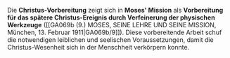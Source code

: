 
Die **Christus-Vorbereitung** zeigt sich in **Moses' Mission** als **Vorbereitung für das spätere Christus-Ereignis durch Verfeinerung der physischen Werkzeuge** ([[GA069b (9.) MOSES, SEINE LEHRE UND SEINE MISSION, München, 13. Februar 1911|GA069b/9]]). Diese vorbereitende Arbeit schuf die notwendigen leiblichen und seelischen Voraussetzungen, damit die Christus-Wesenheit sich in der Menschheit verkörpern konnte.
